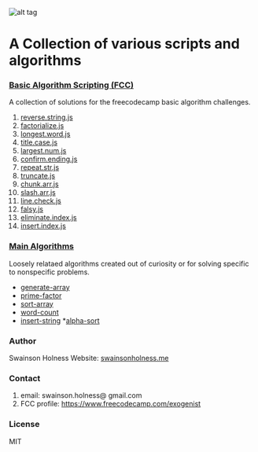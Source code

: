 ![alt tag](https://github.com/Exogenist/algorithm-library/blob/master/img/header.png)

# A Collection of various scripts and algorithms 

### [Basic Algorithm Scripting (FCC)](https://github.com/Exogenist/Robotik-js/tree/master/basic-algorithm-scripting)
A collection of solutions for the freecodecamp basic algorithm challenges. 

1. [reverse.string.js](https://github.com/Exogenist/Robotik-Js/blob/master/basic-algorithm-scripting/01-reverse.string.js)
2. [factorialize.js](https://github.com/Exogenist/Robotik-Js/blob/master/basic-algorithm-scripting/02-factorialize.js)
4. [longest.word.js](https://github.com/Exogenist/Robotik-Js/blob/master/basic-algorithm-scripting/03-palindrome.js)
5. [title.case.js](https://github.com/Exogenist/Robotik-Js/blob/master/basic-algorithm-scripting/04-longest.word.js)
6. [largest.num.js](https://github.com/Exogenist/Robotik-Js/blob/master/basic-algorithm-scripting/06-largest.num.js)
7. [confirm.ending.js](https://github.com/Exogenist/Robotik-Js/blob/master/basic-algorithm-scripting/07-confirm.ending.js)
8. [repeat.str.js](https://github.com/Exogenist/Robotik-Js/blob/master/basic-algorithm-scripting/08-repeat.str.js)
9. [truncate.js](https://github.com/Exogenist/Robotik-Js/blob/master/basic-algorithm-scripting/09-truncate.js)
10. [chunk.arr.js](https://github.com/Exogenist/Robotik-Js/blob/master/basic-algorithm-scripting/10-chunk.arr.js)
11. [slash.arr.js](https://github.com/Exogenist/Robotik-Js/blob/master/basic-algorithm-scripting/11-slash.arr.js)
12. [line.check.js](https://github.com/Exogenist/Robotik-Js/blob/master/basic-algorithm-scripting/12-line.check.js)
13. [falsy.js](https://github.com/Exogenist/Robotik-Js/blob/master/basic-algorithm-scripting/13-falsy.js)
14. [eliminate.index.js](https://github.com/Exogenist/Robotik-Js/blob/master/basic-algorithm-scripting/14-eliminate.index.js)
15. [insert.index.js](https://github.com/Exogenist/Robotik-Js/blob/master/basic-algorithm-scripting/15-insert.index.js)

### [Main Algorithms](https://github.com/Exogenist/Robotik-js/tree/master/main-algorithms)
Loosely relataed algorithms created out of curiosity or for solving specific to nonspecific problems.

* [generate-array](https://github.com/Exogenist/Robotik-Js/blob/master/main-algorithms/generate-array/generate-arr.js)
* [prime-factor](https://github.com/Exogenist/Robotik-Js/blob/master/main-algorithms/prime-factor/prime-factor.js)
* [sort-array](https://github.com/Exogenist/Robotik-Js/tree/master/main-algorithms/sort-array)
* [word-count](https://github.com/Exogenist/Robotik-Js/blob/master/main-algorithms/word-count/word-count.js)
* [insert-string](https://github.com/Exogenist/Robotik-Js/blob/master/main-algorithms/insert-string/insert-string.js)
*[alpha-sort](https://github.com/Exogenist/Robotik-Js/blob/master/main-algorithms/alpha-sort/alpha-sort.js)

### Author
Swainson Holness
Website: [swainsonholness.me](http://swainsonholness.me/)

### Contact
1. email: swainson.holness@ gmail.com 
2. FCC profile: https://www.freecodecamp.com/exogenist

### License
MIT




